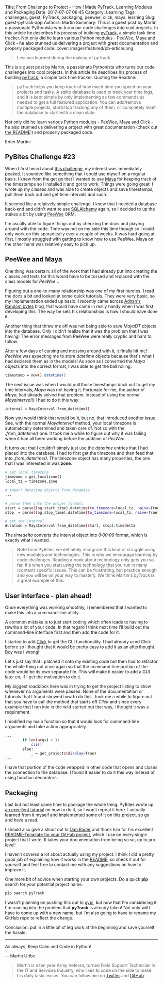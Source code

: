 Title: From Challenge to Project - How I Made PyTrack, Learning Modules and Packaging
Date: 2017-07-07 08:45
Category: Learning
Tags: challenges, guest, PyTrack, packaging, peewee, click, maya, learning
Slug: guest-pytrack-app
Authors: Martin
Summary: This is a guest post by Martin, a passionate Pythonista who turns our code challenges into cool projects. In this article he describes his process of building [pyTrack](https://github.com/clamytoe/pyTrack/), a simple task time tracker. Not only did he learn various Python modules - PeeWee, Maya and Click - he also stunned us delivering a project with great documentation and properly packaged code. 
cover: images/featured/pb-article.png

> Lessons learned during the making of pyTrack

This is a guest post by Martin, a passionate Pythonista who turns our code challenges into cool projects. In this article he describes his process of building [pyTrack](https://github.com/clamytoe/pyTrack/), a simple task time tracker. Quoting the Readme:

> pyTrack helps you keep track of how much time you spend on your projects and tasks. A sqlite database is used to track your time logs, and it is kept simple by only implementing as few commands as needed to get a full featured application. You can add/remove multiple projects, start/stop tracking any of them, or completely reset the database to start with a clean slate.

Not only did he learn various Python modules - PeeWee, Maya and Click - he also stunned us delivering a project with great documentation (check out [the README](https://github.com/clamytoe/pyTrack/blob/master/README.md)!) and properly packaged code. 

Enter Martin:

## PyBites Challenge #23

When I first heard about [this challenge](https://pybit.es/codechallenge23.html), my interest was immediately peaked. It sounded like something that I could use myself on a regular basis. I knew from the get go that I wanted to use [Maya](https://github.com/kennethreitz/maya) for keeping track of the timestamps so I installed it and got to work. Things were going great: I wrote up my classes and was able to create objects and save timestamps, pull them back out and get time intervals and such.

It seemed like a relatively simple challenge. I knew that I needed a database back-end and didn't want to use [SQLAlchemy](https://www.sqlalchemy.org/) again, so I decided to up the stakes a bit by using [PeeWee](https://github.com/coleifer/peewee) ORM. 

I'm usually able to figure things out by checking the docs and playing around with the code. Time was not on my side this time though so I could only work on this sporadically over a couple of weeks. It was hard going at first. I mostly struggled with getting to know how to use PeeWee. Maya on the other hand was relatively easy to pick up.

## PeeWee and Maya

One thing was certain: all of the work that I had already put into creating the classes and tests for this would have to be tossed and replaced with the class models for *PeeWee*...

Figuring out a one-to-many relationship was one of my first hurdles. I read the docs a bit and looked at some quick tutorials. They were very basic, so my implementation ended up basic. I recently came across [Adnan's Random bytes](http://blog.adnansiddiqi.me/develop-database-driven-applications-in-python-with-peewee/) blog, that would have came in really handy when I was first developing this. The way he sets his relationships is how I should have done it.

Another thing that threw me off was not being able to save *MayaDT* objects into the database. Only I didn't realize that it was the problem that I was having! The error messages from PeeWee were really cryptic and hard to follow.

After a few days of cursing and messing around with it, it finally hit me! *PeeWee* was expecting me to store *datetime* objects because that's what I had declared them as in the models! As soon as I converted the *Maya* objects into the correct format, I was able to get the ball rolling.

```bash
timestamp = now().datetime()
```

The next issue was when I would pull those timestamps back out to get my time intervals, *Maya* was not having it. Fortunate for me, the author of *Maya*, had already solved that problem. Instead of using the normal *MayaInterval()* I had to do it this way:

```bash
interval = MayaInterval.from_datetime()
```

Now you would think that would be it, but no, that introduced another issue. See, with the normal *MayaInterval* method, your local timezone is automatically determined and taken care of. Not so with the *.from_datetime()* one. It took me a while to figure out why it was failing when it had all been working before the addition of *PeeWee*.

It turns out that I couldn't simply just use the *datetime* entries that I had placed into the database. I had to first get the timezone and then feed that into *.from_datetime()*. The timezone object has many properties, the one that I was interested in was **zone**.

```bash
# set local timezone
timezone = get_localzone()
local_tz = timezone.zone

# import datetime objects from database
...

# parse them into the proper formats
start = parse(log.start_time).datetime(to_timezone=local_tz, naive=True)
stop  = parse(log.stop_time).datetime(to_timezone=local_tz, naive=True)

# get the interval
duration = MayaInterval.from_datetime(start, stop).timedelta
```

The *timedelta* converts the interval object into *0:00:00* format, which is exactly what I wanted.

> Note from PyBites: we definitely recognize this kind of struggle using new modules and technologies. This is why we encourage learning by code challenges. Reading a book about technology only gets you so far. It's when you start *using* the technology that you run in many (context) specific issues. This can be frustrating, but practice enough and you will be on your way to mastery. We think Martin's *pyTrack* is a great example of this.

## User interface - plan ahead!

Once everything was working smoothly, I remembered that I wanted to make this into a command-line utility. 

A common mistake is to just start coding which often leads to having to rewrite a lot of your code. In that regard I think next time I’ll build out the command-line interface first and then add the code for it. 

I started to add [Click](https://github.com/pallets/click) to get the CLI functionality. I had already used Click before so I thought that it would be pretty easy to add it as an afterthought. Boy was I wrong!

Let's just say that I patched it onto my existing code but then had to refactor the whole thing out once again so that the command-line portion of the code would be its own separate file. This will make it easier to add a GUI later on, if I get the motivation to do it.

My biggest roadblock here was in trying to get the project listing to show whenever no arguments were passed. None of the documentation or tutorials that I found showed how to do this. Took me a while to figure out that you have to call the method that starts off *Click* and since every example that I ran into in the wild started out that way, I thought it was a requirement.

I modified my main function so that it would look for command-line arguments and take action appropriately.

```bash
...
        if len(argv) > 1:
            cli()
        else:
            _ = get_projects(display=True)
...
```

I have that portion of the code wrapped in other code that opens and closes the connection to the database. I found it easier to do it this way instead of using function decorators.

## Packaging
Last but not least came time to package the whole thing. PyBites wrote up [an excellent tutorial](https://pybit.es/python-packaging.html) on how to do it, so I won't repeat it here. I actually learned from it myself and implemented some of it on this project, so go and have a read.

I should also give a shout out to [Dan Bader](https://twitter.com/dbader_org) and thank him for his excellent [README-Template for your GitHub project](https://dbader.org/blog/write-a-great-readme-for-your-github-project), which I use on every single project that I write. It takes your documentation from being so so, up to pro level!

I haven’t covered a lot about actually using my project. I think I did a pretty good job of explaining how it works in the [README](https://github.com/clamytoe/pyTrack), so check it out for yourself and feel free to contact me with any suggestions on how to improve it.

One more bit of advice when starting your own projects. Do a quick **pip** search for your potential project name.

```bash
pip search pyTrack
```

I wasn't planning on pushing this out to [pypi](https://pypi.python.org/pypi), but now that I'm considering it I'm running into the problem that **pyTrack** is already taken! Not only will I have to come up with a new name, but I'm also going to have to rename my GitHub repo to reflect the change.

Conclusion: put in a little bit of leg work at the beginning and save yourself the hassle. 

---

As always, Keep Calm and Code in Python!

-- Martin Uribe

> Martin is a ten year Army Veteran, turned Field Support Technician in the IT and Services Industry, who likes to code on the side to make his daily tasks easier. You can follow him on [Twitter](https://twitter.com/mohhinder) and [GitHub](https://github.com/clamytoe).

